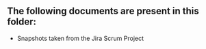 ## The following documents are present in this folder:
- Snapshots taken from the Jira Scrum Project